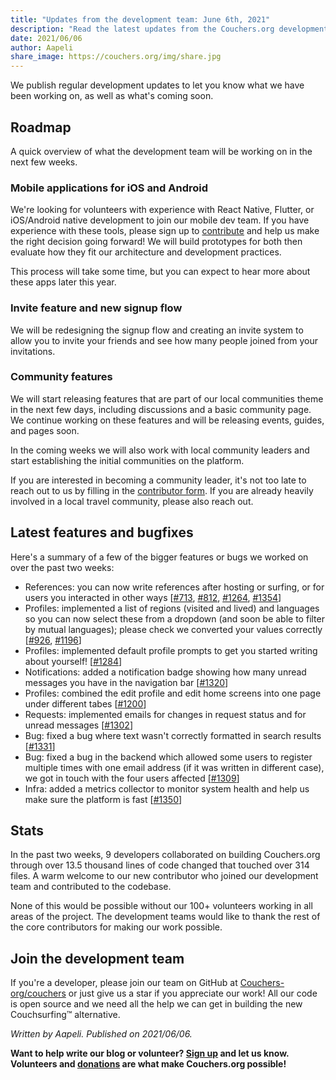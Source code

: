 ```yaml
---
title: "Updates from the development team: June 6th, 2021"
description: "Read the latest updates from the Couchers.org development team."
date: 2021/06/06
author: Aapeli
share_image: https://couchers.org/img/share.jpg
---
```


We publish regular development updates to let you know what we have been working on, as well as what's coming soon.

## Roadmap

A quick overview of what the development team will be working on in the next few weeks.

### Mobile applications for iOS and Android

We're looking for volunteers with experience with React Native, Flutter, or iOS/Android native development to join our mobile dev team. If you have experience with these tools, please sign up to [contribute](https://couchers.org/contribute) and help us make the right decision going forward! We will build prototypes for both then evaluate how they fit our architecture and development practices.

This process will take some time, but you can expect to hear more about these apps later this year.

### Invite feature and new signup flow

We will be redesigning the signup flow and creating an invite system to allow you to invite your friends and see how many people joined from your invitations.

### Community features

We will start releasing features that are part of our local communities theme in the next few days, including discussions and a basic community page. We continue working on these features and will be releasing events, guides, and pages soon.

In the coming weeks we will also work with local community leaders and start establishing the initial communities on the platform.

If you are interested in becoming a community leader, it's not too late to reach out to us by filling in the [contributor form](https://couchers.org/contribute). If you are already heavily involved in a local travel community, please also reach out.

## Latest features and bugfixes

Here's a summary of a few of the bigger features or bugs we worked on over the past two weeks:

* References: you can now write references after hosting or surfing, or for users you interacted in other ways [[#713](https://github.com/Couchers-org/couchers/pull/713), [#812](https://github.com/Couchers-org/couchers/pull/812), [#1264](https://github.com/Couchers-org/couchers/pull/1264), [#1354](https://github.com/Couchers-org/couchers/pull/1354)]
* Profiles: implemented a list of regions (visited and lived) and languages so you can now select these from a dropdown (and soon be able to filter by mutual languages); please check we converted your values correctly [[#926](https://github.com/Couchers-org/couchers/pull/926), [#1196](https://github.com/Couchers-org/couchers/pull/1196)]
* Profiles: implemented default profile prompts to get you started writing about yourself! [[#1284](https://github.com/Couchers-org/couchers/pull/1284)]
* Notifications: added a notification badge showing how many unread messages you have in the navigation bar [[#1320](https://github.com/Couchers-org/couchers/pull/1320)]
* Profiles: combined the edit profile and edit home screens into one page under different tabes [[#1200](https://github.com/Couchers-org/couchers/pull/1200)]
* Requests: implemented emails for changes in request status and for unread messages [[#1302](https://github.com/Couchers-org/couchers/pull/1302)]
* Bug: fixed a bug where text wasn't correctly formatted in search results [[#1331](https://github.com/Couchers-org/couchers/pull/1331)]
* Bug: fixed a bug in the backend which allowed some users to register multiple times with one email address (if it was written in different case), we got in touch with the four users affected [[#1309](https://github.com/Couchers-org/couchers/pull/1309)]
* Infra: added a metrics collector to monitor system health and help us make sure the platform is fast [[#1350](https://github.com/Couchers-org/couchers/pull/1350)]

## Stats

In the past two weeks, 9 developers collaborated on building Couchers.org through over 13.5 thousand lines of code changed that touched over 314 files. A warm welcome to our new contributor who joined our development team and contributed to the codebase.

None of this would be possible without our 100+ volunteers working in all areas of the project. The development teams would like to thank the rest of the core contributors for making our work possible.

## Join the development team

If you're a developer, please join our team on GitHub at [Couchers-org/couchers](https://github.com/couchers-org/couchers) or just give us a star if you appreciate our work! All our code is open source and we need all the help we can get in building the new Couchsurfing™ alternative.

*Written by Aapeli. Published on 2021/06/06.*

**Want to help write our blog or volunteer? [Sign up](/volunteer) and let us know. Volunteers and [donations](/donate) are what make Couchers.org possible!**
